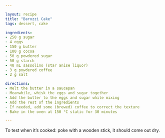 ```yaml
---

layout: recipe
title: "Barozzi Cake"
tags: dessert, cake

ingredients:
- 250 g sugar
- 4 eggs
- 150 g butter
- 100 g cocoa
- 50 g powdered sugar
- 50 g starch
- 40 mL sassolino (star anise liquor)
- 3 g powdered coffee
- 2 g salt

directions:
- Melt the butter in a saucepan
- Meanwhile, whisk the eggs and sugar together
- Add the butter to the eggs and sugar while mixing
- Add the rest of the ingredients
- If needed, add some (brewed) coffee to correct the texture
- Bake in the oven at 150 °C static for 30 minutes

---
```


To test when it’s cooked: poke with a wooden stick, it should come out dry.
